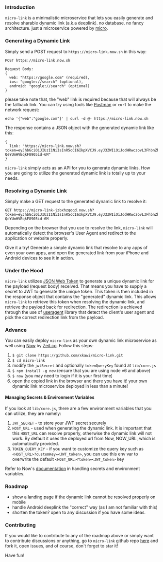 ### Introduction

`micro-link` is a minimalistic microservice that lets you easily generate and resolve sharable dynamic link (a.k.a deeplink). no database. no fancy architecture. just a microservice powered by [micro](https://github.com/zeit/micro).

### Generating a Dynamic Link

Simply send a POST request to `https://micro-link.now.sh` in this way:

```
POST https://micro-link.now.sh

Request Body:
{
  web: "https://google.com" (required),
  ios: "google://search" (optional),
  android: "google://search" (optional)
}
```

please take note that, the "web" link is required because that will always be the fallback link. You can try using tools like [Postman](https://www.getpostman.com/) or `curl` to make the network request:

`echo '{"web":"google.com"}' | curl -d @- https://micro-link.now.sh`

The response contains a JSON object with the generated dynamic link like this:

```
{
  link: "https://micro-link.now.sh?token=eyJhbGciOiJIUzI1NiIsInR5cCI6IkpXVCJ9.eyJ3ZWIiOiJodHRwczovL3FhbnZhc3QuY29tIiwiaW9zIjoicWFudmFzdDovL2Rpc2NvdmVyeSIsImlhdCI6MTQ3ODUzMDE3NX0.eQao9zz3sskQTxaOUETQlB-QeYUmHVEqkF8905id-6M"
}
``` 

`micro-link` simply acts as an API for you to generate dynamic links. How you are going to utilize the generated dynamic link is totally up to your needs.

### Resolving a Dynamic Link

Simply make a GET request to the generated dynamic link to resolve it:

```
GET https://micro-link-jzbxhzqoqd.now.sh?token=eyJhbGciOiJIUzI1NiIsInR5cCI6IkpXVCJ9.eyJ3ZWIiOiJodHRwczovL3FhbnZhc3QuY29tIiwiaW9zIjoicWFudmFzdDovL2Rpc2NvdmVyeSIsImlhdCI6MTQ3ODUzMDE3NX0.eQao9zz3sskQTxaOUETQlB-QeYUmHVEqkF8905id-6M
```

Depending on the browser that you use to resolve the link, `micro-link` will automatically detect the browser's User Agent and redirect to the application or website properly.

Give it a try! Generate a simple dynamic link that resolve to any apps of even your own apps, and open the generated link from your iPhone and Android devices to see it in action.

### Under the Hood

`micro-link` utilizes [JSON Web Token](https://github.com/auth0/node-jsonwebtoken) to generate a unique dynamic link for the payload (request body) received. That means you have to supply a secret to JWT to generate the unique token. This token is then included in the response object that contains the "generated" dynamic link.
This allows `micro-link` to retrieve this token when resolving the dynamic link, and retrieve the payload back for redirection. The redirection is achieved through the use of [useragent](https://github.com/3rd-Eden/useragent) library that detect the client's user agent and pick the correct redirection link from the payload.

### Advance

You can easily deploy `micro-link` as your own dynamic link microservice as well using [Now](https://zeit.co/now) by [Zeit.co](https://twitter.com/zeithq). Follow this steps:

1. `$ git clone https://github.com/xkawi/micro-link.git`
2. `$ cd micro-link`
3. modify the `jwtSecret` and optionally `tokenQueryKey` found at `lib/core.js`
4. `$ npm install -g now` (ensure that you are using node v6 and above)
5. `$ now` (you may need to login if it is your first time)
6. open the copied link in the browser and there you have it! your own dynamic link microservice deployed in less than a minute!

#### Managing Secrets & Environment Variables

If you look at `lib/core.js`, there are a few environment variables that you can utilize, they are namely:

1. `JWT_SECRET` - to store your JWT secret securely
2. `HOST_URL` - used when generating the dynamic link. It is important that this `HOST_URL` can resolve properly, otherwise the dynamic link will not work. By default it uses the deployed url from Now, NOW_URL, which is automatically provided.
3. `TOKEN_QUERY_KEY` - if you want to customize the query key such as `<HOST_URL>?customKey=<JWT_token>`, you can use this env var to overwrite the default `<HOST_URL>?token=<JWT_token>` key  

Refer to Now's [documentation](https://zeit.co/blog/environment-variables-secrets) in handling secrets and environment variables.

### Roadmap

- show a landing page if the dynamic link cannot be resolved properly on mobile
- handle Android deeplink the "correct" way (as I am not familiar with this)
- shorten the token? open to any discussion if you have some ideas.

### Contributing

If you would like to contribute to any of the roadmap above or simply want to contribute discussions or anything, go to `micro-link` github repo [here](https://github.com/xkawi/micro-link) and fork it, open issues, and of course, don't forget to star it!

Have fun!
